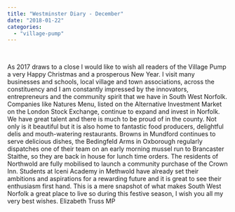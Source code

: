 ```yaml
---
title: "Westminster Diary - December"
date: "2018-01-22"
categories: 
  - "village-pump"
---
```


 

As 2017 draws to a close I would like to wish all readers of the Village Pump a very Happy Christmas and a prosperous New Year. I visit many businesses and schools, local village and town associations, across the constituency and I am constantly impressed by the innovators, entrepreneurs and the community spirit that we have in South West Norfolk. Companies like Natures Menu, listed on the Alternative Investment Market on the London Stock Exchange, continue to expand and invest in Norfolk. We have great talent and there is much to be proud of in the county. Not only is it beautiful but it is also home to fantastic food producers, delightful delis and mouth-watering restaurants. Browns in Mundford continues to serve delicious dishes, the Bedingfeld Arms in Oxborough regularly dispatches one of their team on an early morning mussel run to Brancaster Staithe, so they are back in house for lunch time orders. The residents of Northwold are fully mobilised to launch a community purchase of the Crown Inn. Students at Iceni Academy in Methwold have already set their ambitions and aspirations for a rewarding future and it is great to see their enthusiasm first hand. This is a mere snapshot of what makes South West Norfolk a great place to live so during this festive season, I wish you all my very best wishes. Elizabeth Truss MP
